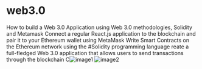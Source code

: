 # web3.0
How to build a Web 3.0 Application using Web 3.0 methodologies, Solidity and Metamask
Connect a regular React.js application to the blockchain and pair it to your Ethereum wallet using MetaMask
Write Smart Contracts on the Ethereum network using the #Solidity programming language
reate a full-fledged Web 3.0 application that allows users to send transactions through the blockchain
C![image1](https://user-images.githubusercontent.com/7796954/157128847-f3dbc1bd-b919-408f-9739-f7da8352e9be.png)
![image2](https://user-images.githubusercontent.com/7796954/157129003-08e5b6cb-e052-4a33-807c-4a9095cead08.png)
